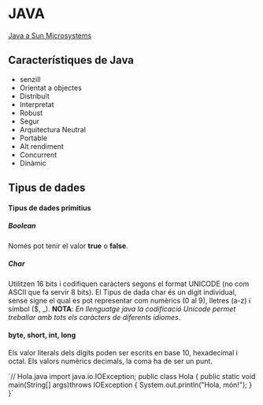 # JAVA

[Java a Sun Microsystems](http://java.sun.com/)
## Característiques de Java
- senzill
- Orientat a objectes
- Distribuït
- Interpretat
- Robust
- Segur
- Arquitectura Neutral
- Portable
- Alt rendiment
- Concurrent
- Dinàmic

## Tipus de dades
#### Tipus de dades primitius
##### Boolean
Només pot tenir el valor **true** o **false**.
##### Char
Utilitzen 16 bits i codifiquen caràcters segons el format UNICODE (no com ASCII que fa servir 8 bits). El Tipus de dada char és un dígit individual, sense signe el qual es pot representar com numèrics (0 al 9), lletres (a-z) i símbol ($, _). **NOTA**: _En llenguatge java la codificació Unicode permet treballar amb tots els caràcters de diferents idiomes_.
#### byte, short, int, long
Els valor literals dels dígits poden ser escrits en base 10, hexadecimal i octal. Els valors numèrics decimals, la coma ha de ser un punt.


`// Hola.java
import java.io.IOException;
public class Hola {
 public static void main(String[] args)throws IOException {
 System.out.println("Hola, món!"); 
 }
}´
